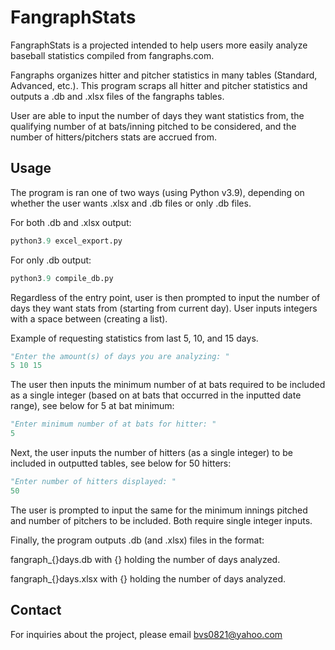 # FangraphStats

FangraphStats is a projected intended to help users more easily analyze baseball statistics compiled from fangraphs.com.

Fangraphs organizes hitter and pitcher statistics in many tables (Standard, Advanced, etc.). This program scraps all hitter and pitcher statistics and outputs a .db and .xlsx files of the fangraphs tables.

User are able to input the number of days they want statistics from, the qualifying number of at bats/inning pitched to be considered, and the number of hitters/pitchers stats are accrued from.

## Usage

The program is ran one of two ways (using Python v3.9), depending on whether the user wants .xlsx and .db files or only .db files.

For both .db and .xlsx output:

```python
python3.9 excel_export.py
```

For only .db output:

```python
python3.9 compile_db.py
```

Regardless of the entry point, user is then prompted to input the number of days they want stats from (starting from current day). User inputs integers with a space between (creating a list).

Example of requesting statistics from last 5, 10, and 15 days.

```python
"Enter the amount(s) of days you are analyzing: "
5 10 15
```

The user then inputs the minimum number of at bats required to be included as a single integer (based on at bats that occurred in the inputted date range), see below for 5 at bat minimum:

```python
"Enter minimum number of at bats for hitter: "
5 
```

Next, the user inputs the number of hitters (as a single integer) to be included in outputted tables, see below for 50 hitters:

```python
"Enter number of hitters displayed: "
50 
```

The user is prompted to input the same for the minimum innings pitched and number of pitchers to be included. Both require single integer inputs.

Finally, the program outputs .db (and .xlsx) files in the format:

fangraph_{}days.db with {} holding the number of days analyzed.

fangraph_{}days.xlsx with {} holding the number of days analyzed.

## Contact
For inquiries about the project, please email bvs0821@yahoo.com